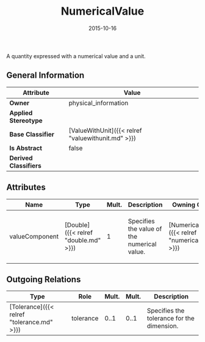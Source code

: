 ﻿---
title: NumericalValue
toc: false
type: specs
date: "2015-10-16"
draft: false
specification: VEC
version: 1.1.2
documentType: "Recommendation"
elementType: Class
classes:
  - NumericalValue
menu_name: vec-1.1.2
---
<p>A quantity expressed with a numerical value and a unit. </p>

## General Information

| Attribute               | Value |
|-------------------------|-------|
| **Owner**               | physical_information |
| **Applied Stereotype**  |   |
| **Base Classifier**     | [ValueWithUnit]({{< relref "valuewithunit.md" >}})<br/>  |
| **Is Abstract**         | false |
| **Derived Classifiers** |   |

## Attributes
|  Name  |  Type  |  Mult.  |  Description  |  Owning Classifier  |
|--------|--------|---------|---------------|--------------|
|valueComponent | [Double]({{< relref "double.md" >}}) | 1 | <p>Specifies the value of the numerical value. </p> | [NumericalValue]({{< relref "numericalvalue.md" >}}) |

## Outgoing Relations
|    Type  |   Role   |   Mult.   |   Mult.   |   Description   |
|----------|----------|-----------|-----------|-----------------|
| [Tolerance]({{< relref "tolerance.md" >}}) | tolerance | 0..1 | 0..1 | Specifies the tolerance for the dimension. |
